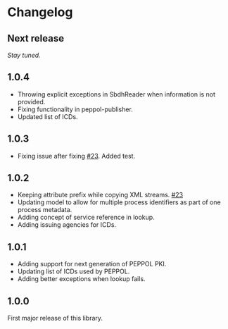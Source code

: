 # Changelog

## Next release

_Stay tuned._


## 1.0.4

* Throwing explicit exceptions in SbdhReader when information is not provided.
* Fixing functionality in peppol-publisher.
* Updated list of ICDs.


## 1.0.3

* Fixing issue after fixing [#23](https://github.com/difi/vefa-peppol/issues/23). Added test.


## 1.0.2

* Keeping attribute prefix while copying XML streams. [#23](https://github.com/difi/vefa-peppol/issues/23)
* Updating model to allow for multiple process identifiers as part of one process metadata.
* Adding concept of service reference in lookup.
* Adding issuing agencies for ICDs.


## 1.0.1

* Adding support for next generation of PEPPOL PKI.
* Updating list of ICDs used by PEPPOL.
* Adding better exceptions when lookup fails.


## 1.0.0

First major release of this library.